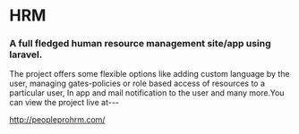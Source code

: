 # HRM
### A full fledged human resource management site/app using laravel.
The project offers some flexible options like adding custom language by the user, managing gates-policies or role based access of resources to a particular user, In app and mail notification to the user and many more.You can view the project live at---

http://peopleprohrm.com/
